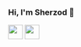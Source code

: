 ### Hi, I'm Sherzod 👋  
<a href="https://instagram.com/sherzodbekk01/"><img src="https://upload.wikimedia.org/wikipedia/commons/thumb/9/96/Instagram.svg/1200px-Instagram.svg.png" width="30px"></a>
<a href="https://telegram.com/sherzodbekk01">
  <img src="https://upload.wikimedia.org/wikipedia/commons/thumb/8/82/Telegram_logo.svg/768px-Telegram_logo.svg.png?20220101141644" width="30px" margin-left="10px">
</a>

<!--
**sherzodbekk01/sherzodbekk01** is a ✨ _special_ ✨ repository because its `README.md` (this file) appears on your GitHub profile.

Here are some ideas to get you started:

- 🔭 I’m currently working on ...
- 🌱 I’m currently learning ...
- 👯 I’m looking to collaborate on ...
- 🤔 I’m looking for help with ...
- 💬 Ask me about ...
- 📫 How to reach me: ...
- 😄 Pronouns: ...
- ⚡ Fun fact: ...
-->
